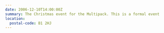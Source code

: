 ```yaml
---
date: 2006-12-10T14:00:00Z
summary: The Christmas event for the Multipack. This is a formal event and pre-booked but feel free to come for drinks afterwards.
location:
  postal-code: B1 2HJ
---
```

